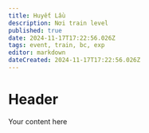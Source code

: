 ```yaml
---
title: Huyết Lầu
description: Nơi train level
published: true
date: 2024-11-17T17:22:56.026Z
tags: event, train, bc, exp
editor: markdown
dateCreated: 2024-11-17T17:22:56.026Z
---
```


# Header
Your content here